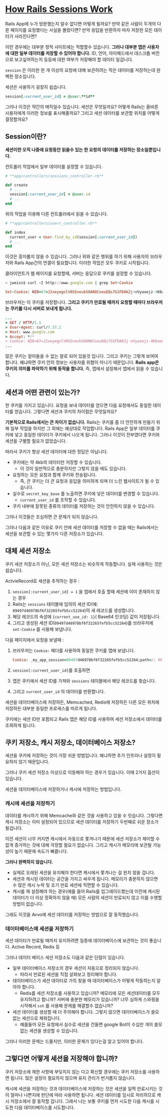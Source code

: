 # [How Rails Sessions Work](https://www.justinweiss.com/articles/a-web-server-vs-an-app-server/)

Rails App에 누가 방문했는지 알수 없다면 어떻게 될까요? 만약 같은 사람이 두개의 다른 페이지를 요청했다는 사실을 몰랐다면? 만약 응답을 반환하자 마자 저장한 모든 데이터가 사라진다면?

이런 경우에는 대부분 정적 사이트에는 적합할수 있습니다. **그러나 대부분 앱은 사용자에 대한 일부 데이터를 저장할 수 있어야 합니다.** ID, 언어, 아이패드에서 데스크톱 버전으로 보고싶어하는지 등등에 대한 여부가 저장해야 할 데이터 일겁니다.

`session` 은 이러한 한 개 이상의 요청에 대해 보관하려는 작은 데이터를 저장하는데 완벽한 장소입니다.

세션은 사용하기 굉장히 쉽습니다.

```ruby
session[:current_user_id] = @user.**id**
```

그러나 이것은 약간의 매직일수 있습니다. 세션은 무엇일까요? 어떻게 Rails는 올바른 사용자에게 이러한 정보를 표시해줄까요? 그리고 세션 데이터를 보관할 위치를 어떻게 결정할까요?

## Session이란?

**세션이란 오직 나중에 요청동안 읽을수 있는 한 요청의 데이터를 저장하는 장소일뿐입니다.**

컨트롤러 작업에서 일부 데이터를 설정할 수 있습니다.

```ruby
# **app/controllers/sessions_controller.rb**

def create
  # ...
  session[:current_user_id] = @user.id
  # ...
end
```

위의 작업을 이용해 다른 컨트롤러에서 읽을 수 있습니다.

```ruby
# **app/controllers/users_controller.rb**

def index
  current_user = User.find_by_id(session[:current_user_id])
  # ...
end
```

이것은 흥미롭지 않을 수 있습니다. 그러나 위와 같은 행위를 하기 위해 사용자의 브라우저와 Rails App간의 연결이 필요합니다. 이러한 작업은 모두 쿠키로 시작됩니다.

클라이언트가 웹 페이지를 요청할때, 서버는 응답으로 쿠키를 설정할 수 있습니다.

```ruby
~ jweiss$ curl -I http://www.google.com | grep Set-Cookie

Set-Cookie: NID=67=J2xeyegolV0SSneukSOANOCoeuDQs7G1FDAK2j-nVyaoejz-4K6aouUQtyp5B_rK3Z7G-EwTIzDm7XQ3_ZUVNnFmlGfIHMAnZQNd4kM89VLzCsM0fZnr_N8-idASAfBEdS; expires=Wed, 16-Sep-2015 05:44:42 GMT; path=/; domain=.google.com; HttpOnly
```

브라우저는 이 쿠키를 저장합니다. **그리고 쿠키가 만료될 때까지 요청할 때마다 브라우저는 쿠키를 다시 서버로 보내게 됩니다.**

```ruby
...
> GET / HTTP/1.1
> User-Agent: curl/7.37.1
> Host: www.google.com
> Accept: */*
> Cookie: NID=67=J2xeyegolV0SSneukSOANOCoeuDQs7G1FDAK2j-nVyaoejz-4K6aouUQtyp5B_rK3Z7G-EwTIzDm7XQ3_ZUVNnFmlGfIHMAnZQNd4kM89VLzCsM0fZnr_N8-idASAfBEdS; expires=Wed, 16-Sep-2015 05:44:42 GMT; path=/; domain=.google.com; HttpOnly
...
```

많은 쿠키는 알아들을 수 없는 말로 되어 있을것 입니다. 그리고 쿠키는 그렇게 보여여 합니다. 왜냐하면 쿠키 안의 정보는 사용자를 위함이 아니기 때문입니다. **Rails app은 쿠키의 의미를 파악하기 위해 동작을 합니다.** 즉, 앱에서 설정해서 앱에서 읽을 수 있습니다.

## 세션과 어떤 관련이 있는가?

한 쿠키를 가지고 있습니다. 요청을 보내 데이터를 얻으면 다음 요청에서도 동일한 데이터를 얻습니다. 그렇다면 세션과 쿠키의 차이점은 무엇일까요?

**기본적으로 Rails에서는 큰 차이가 없습니다.** Rails는 쿠키를 좀 더 안전하게 만들기 위해 일부 작업을 하지만 그 외에는 예상대로 작업합니다. Rails App은 일부 데이터를 쿠키에 넣고 동일한 데이터가 쿠키에서 나오게 됩니다. 그러나 이것이 전부였다면 쿠키와 세션을 구별할 필요가 없었습니다.

따라서 쿠키가 항상 세션 데이터에 대한 정답은 아닙니다.

- 쿠키에는 약 4kb의 데이터만 저장할 수 있습니다.
    - 이 것이 일반적으로 충분하지만 그렇지 않을 때도 있습니다.
- 요청하는 모든 요청과 함께 쿠키와 전송됩니다.
    - 즉, 큰 쿠키는 더 큰 요청과 응답을 의미하게 되며 더 느린 웹사이트가 될 수 있습니다.
- 실수로 `secret_key_base` 를 노출하면 쿠키에 넣은 데이터를 변경할 수 있습니다.
    - `current_user_id` 를 조작할 수 있습니다.
- 쿠키 내부에 잘못된 종류의 데이터를 저장하는 것이 안전하지 않을 수 있습니다.

그러나 이것들은 조심하면 큰 문제가 되지 않습니다.

그러나 다음과 같은 이유로 쿠키 안에 세션 데이터를 저장할 수 없을 때는 Rails에서는 세션을 보관할 수 있는 몇가지 다른 저장소가 있습니다.

## 대체 세션 저장소

쿠키 세션 저장소가 아닌, 모든 세션 저장소는 비슷하게 작동합니다.  실제 사용하는 것은 쉽습니다.

ActvieRecord로 세션을 추적하는 경우 :

1. `session[:current_user_id] = 1` 을 앱에서 호출 할때 세션에 이미 존재하지 않는 경우
2. Rails는 `sessions` 테이블에 임의의 세션 ID(예: `09497d46978bf6f32265fefb5cc52264`)의 새 레코드를 생성합니다.
3. 해당 레코드의 속성에 `{current_use_id: 1}`( Base64 인코딩) 값이 저장됩니다.
4. 그리고 생성된 세션 ID(`09497d46978bf6f32265fefb5cc52264`)를 브라우저에 `set-Cookie` 를 사용해 보냅니다.

다음 페이지에서 요청을 보낼때 : 

1. 브라우저는 `Cookie:` 헤더를 사용하여 동일한 쿠키를 앱애 보냅니다.
    
    ```ruby
    Cookie: _my_app_session=09497d46978bf6f32265fefb5cc52264;path=/; HttpOnly
    ```
    
2. `session[:current_user_id]`를 호출하면
3. 앱은 쿠키에서 세션 ID를 가져와 `sessions` 테이블에서 해당 레코드를 찾습니다.
4. 그리고 `current_user_id` 의 데이터를 반환합니다.

세션을 데이터베이스에 저장하든, Memcached, Redis에 저장하든 다른 모든 위치에 저장하든 대부분 동일한 프로세스를 따르게 됩니다.

쿠키에는 세션 ID만 포함되고 Rails 앱은 해당 ID를 사용하여 세션 저장소에서 데이터를 조회하게 됩니다.

## 쿠키 저장소, 캐시 저장소, 데이터베이스 저장소?

세션을 쿠키에 저장하는 것이 가장 쉬운 방법입니다. 왜냐하면 추가 인프라나 설정이 필요하지 않기 때문입니다.

그러나 쿠키 세션 저장소 이상으로 이동해야 하는 경우가 있습니다. 이때 2가지 옵션이 있습니다.

세션을 데이터베이스에 저장하거나 캐시에 저장하는 방법입니다.

### 캐시에 세션을 저장하기

데이터를 캐시하기 위해 Memcache와 같은 것을 사용하고 있을 수 잇습니다. 그렇다면 캐시 저장소는 이미 설정되어 있으므로 세션 데이터를 저장하기 두번째로 쉬운 장소가 될겁니다.

이전 세션이 너무 커지면 캐시에서 자동으로 쫓겨나기 때문에 세션 저장소가 제어할 수 없게 증가하는 것에 대해 걱정할 필요가 없습니다. 그리고 캐시가 메모리에 보관될 가능성이 높기 때문에 속도가 빠릅니다.

**그러나 완벽하지 않습니다.**

- 실제로 오래된 세션을 유지해야 한다면 캐시에서 쫓겨나는 걸 원치 않을 겁니다.
- 세션과 캐시된 데이터는 공간을 가지고 싸우게 됩니다. 메모리가 충분하지 않으면 수 많은 캐시 누락 및 조기 만료 세션에 직면할 수 있습니다.
- 캐시를 재 설정해야 하는 경우(예를 들어 Rails를 업그레이드했는데 이전에 캐시된 데이터가 더 이상 정확하지 않을 때) 모든 사람의 세션이 만료되지 않고 이를 수행할 방법이 없습니다.

그래도 이것을 Avvo에 세션 데이터를 저장하는 방법으로 잘 동작했습니다.

### 데이터베이스에 세션을 저장하기

세션 데이터가 만료될 때까지 유지하려면 일종에 데이터베이스에 보관하는 것이 좋습니다. Active Record, Redis 등

그러나 데이터 베이스 세션 저장소도 다음과 같은 단점이 있습니다.

- 일부 데이터베이스 저장소의 경우 세션이 자동으로 정리되지 않습니다.
    - 따라서 만료된 세션을 직접 살펴보고 정리해야 합니다.
- 데이터베이스가 세션 데이터로 가득 찾을 때 데이터베이스가 어떻게 작동하는지 알아야 합니다.
    - Redis를 세션 저장소를 사용하고 있습니까? 메모리에 모든 세션데이터를 모두 유지하려고 합니까? 서버에 충분한 메모리가 있습니까? 너무 심하게 스와핑을 시작해서 `ssh` 를 사용해 문제를 해결할수 없습니까?
- 세션 데이터를 생성할 때 더 주의해야 합니다. 그렇지 않으면 데이터베이스가 쓸모없는 세션으로 채워집니다.
    - 예를들어 모든 요청에서 실수로 세션을 건들면 google Bot이 수십만 개의 쓸모 없는 세션을 생성할 수 있습니다.

그러나 이러한 문제는 드물지만, 이러한 문제가 있다는걸 알고 있어야 합니다.

## 그렇다면 어떻게 세션을 저장해야 합니까?

쿠키 저장소에 제한 사항에 부딪치지 않는 다고 확신할 경우에는 쿠키 저장소를 사용하면 됩니다. 많은 설정이 필요하지 않으며 유지 관리가 번거롭지 않습니다.

캐시에 세션을 저장하는 것과 데이터베이스에 저장하는 것은 세션을 일찍 만료시키는 것이 얼마나 나쁜지에 판단에 따라 사용하면 됩니다. 세션 데이터를 임시로 처리하므로 캐시 저장소에서 잘 동작할 겁니다. 그래서 나는 보통 쿠키를 먼저 시도한 다음 캐시를 시도한 다음 데이터베이스를 시도합니다.
